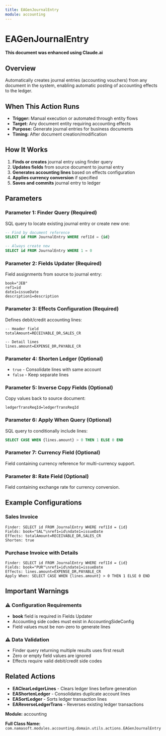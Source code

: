 ```yaml
---
title: EAGenJournalEntry
module: accounting
---
```


<div class='entity-flows'>

# EAGenJournalEntry

**This document was enhanced using Claude.ai**

## Overview

Automatically creates journal entries (accounting vouchers) from any document in the system, enabling automatic posting of accounting effects to the ledger.

## When This Action Runs

- **Trigger:** Manual execution or automated through entity flows
- **Target:** Any document entity requiring accounting effects
- **Purpose:** Generate journal entries for business documents
- **Timing:** After document creation/modification

## How It Works

1. **Finds or creates** journal entry using finder query
2. **Updates fields** from source document to journal entry
3. **Generates accounting lines** based on effects configuration
4. **Applies currency conversion** if specified
5. **Saves and commits** journal entry to ledger

## Parameters

### Parameter 1: Finder Query (Required)
SQL query to locate existing journal entry or create new one:
```sql
-- Find by document reference
SELECT id FROM JournalEntry WHERE ref1Id = {id}

-- Always create new
SELECT id FROM JournalEntry WHERE 1 = 0
```

### Parameter 2: Fields Updater (Required)
Field assignments from source to journal entry:
```
book="JEB"
ref1=id
date1=issueDate
description1=description
```

### Parameter 3: Effects Configuration (Required)
Defines debit/credit accounting lines:
```
-- Header field
totalAmount=RECEIVABLE_DR,SALES_CR

-- Detail lines
lines.amount=EXPENSE_DR,PAYABLE_CR
```

### Parameter 4: Shorten Ledger (Optional)
- `true` - Consolidate lines with same account
- `false` - Keep separate lines

### Parameter 5: Inverse Copy Fields (Optional)
Copy values back to source document:
```
ledgerTransReqId=ledgerTransReqId
```

### Parameter 6: Apply When Query (Optional)
SQL query to conditionally include lines:
```sql
SELECT CASE WHEN {lines.amount} > 0 THEN 1 ELSE 0 END
```

### Parameter 7: Currency Field (Optional)
Field containing currency reference for multi-currency support.

### Parameter 8: Rate Field (Optional)
Field containing exchange rate for currency conversion.

## Example Configurations

### Sales Invoice
```
Finder: SELECT id FROM JournalEntry WHERE ref1Id = {id}
Fields: book="SAL"\nref1=id\ndate1=issueDate
Effects: totalAmount=RECEIVABLE_DR,SALES_CR
Shorten: true
```

### Purchase Invoice with Details
```
Finder: SELECT id FROM JournalEntry WHERE ref1Id = {id}
Fields: book="PUR"\nref1=id\ndate1=issueDate
Effects: lines.amount=EXPENSE_DR,PAYABLE_CR
Apply When: SELECT CASE WHEN {lines.amount} > 0 THEN 1 ELSE 0 END
```

## Important Warnings

### ⚠️ Configuration Requirements
- **book** field is required in Fields Updater
- Accounting side codes must exist in AccountingSideConfig
- Field values must be non-zero to generate lines

### ⚠️ Data Validation
- Finder query returning multiple results uses first result
- Zero or empty field values are ignored
- Effects require valid debit/credit side codes

## Related Actions

- **EAClearLedgerLines** - Clears ledger lines before generation
- **EAShortenLedger** - Consolidates duplicate account lines
- **EASortLedger** - Sorts ledger transaction lines
- **EAReverseLedgerTrans** - Reverses existing ledger transactions

**Module:** accounting

**Full Class Name:** `com.namasoft.modules.accounting.domain.utils.actions.EAGenJournalEntry`

</div>

